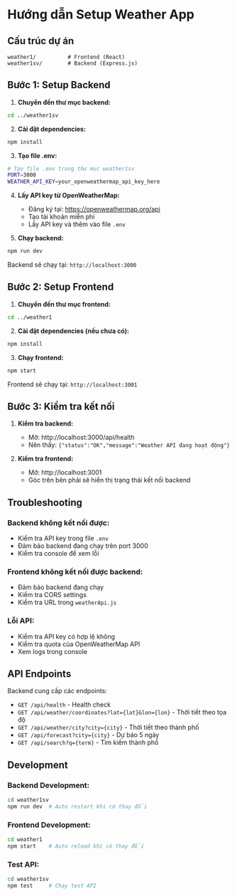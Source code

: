 # Hướng dẫn Setup Weather App

## Cấu trúc dự án
```
weather1/          # Frontend (React)
weather1sv/        # Backend (Express.js)
```

## Bước 1: Setup Backend

1. **Chuyển đến thư mục backend:**
```bash
cd ../weather1sv
```

2. **Cài đặt dependencies:**
```bash
npm install
```

3. **Tạo file .env:**
```bash
# Tạo file .env trong thư mục weather1sv
PORT=3000
WEATHER_API_KEY=your_openweathermap_api_key_here
```

4. **Lấy API key từ OpenWeatherMap:**
   - Đăng ký tại: https://openweathermap.org/api
   - Tạo tài khoản miễn phí
   - Lấy API key và thêm vào file `.env`

5. **Chạy backend:**
```bash
npm run dev
```

Backend sẽ chạy tại: `http://localhost:3000`

## Bước 2: Setup Frontend

1. **Chuyển đến thư mục frontend:**
```bash
cd ../weather1
```

2. **Cài đặt dependencies (nếu chưa có):**
```bash
npm install
```

3. **Chạy frontend:**
```bash
npm start
```

Frontend sẽ chạy tại: `http://localhost:3001`

## Bước 3: Kiểm tra kết nối

1. **Kiểm tra backend:**
   - Mở: http://localhost:3000/api/health
   - Nên thấy: `{"status":"OK","message":"Weather API đang hoạt động"}`

2. **Kiểm tra frontend:**
   - Mở: http://localhost:3001
   - Góc trên bên phải sẽ hiển thị trạng thái kết nối backend

## Troubleshooting

### Backend không kết nối được:
- Kiểm tra API key trong file `.env`
- Đảm bảo backend đang chạy trên port 3000
- Kiểm tra console để xem lỗi

### Frontend không kết nối được backend:
- Đảm bảo backend đang chạy
- Kiểm tra CORS settings
- Kiểm tra URL trong `weatherApi.js`

### Lỗi API:
- Kiểm tra API key có hợp lệ không
- Kiểm tra quota của OpenWeatherMap API
- Xem logs trong console

## API Endpoints

Backend cung cấp các endpoints:
- `GET /api/health` - Health check
- `GET /api/weather/coordinates?lat={lat}&lon={lon}` - Thời tiết theo tọa độ
- `GET /api/weather/city?city={city}` - Thời tiết theo thành phố
- `GET /api/forecast?city={city}` - Dự báo 5 ngày
- `GET /api/search?q={term}` - Tìm kiếm thành phố

## Development

### Backend Development:
```bash
cd weather1sv
npm run dev  # Auto restart khi có thay đổi
```

### Frontend Development:
```bash
cd weather1
npm start    # Auto reload khi có thay đổi
```

### Test API:
```bash
cd weather1sv
npm test     # Chạy test API
``` 